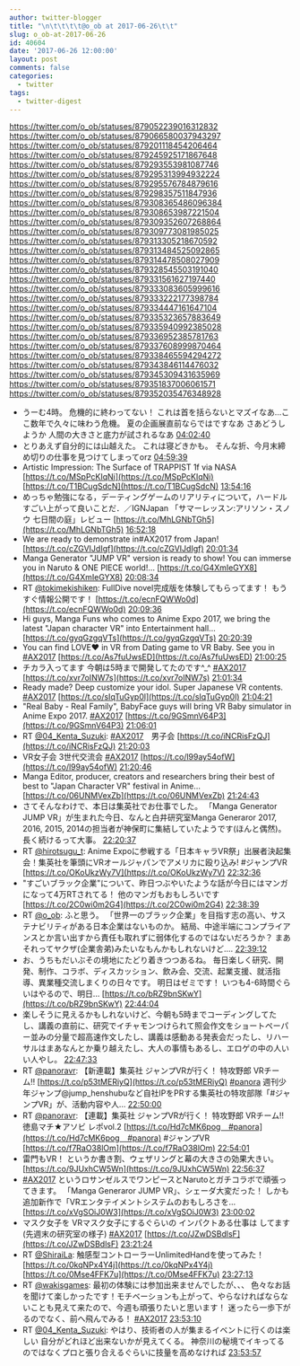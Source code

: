 ```yaml
---
author: twitter-blogger
title: "\n\t\t\t\t@o_ob at 2017-06-26\t\t"
slug: o_ob-at-2017-06-26
id: 40604
date: '2017-06-26 12:00:00'
layout: post
comments: false
categories:
  - twitter
tags:
  - twitter-digest
---
```


https://twitter.com/o_ob/statuses/879052239016312832 https://twitter.com/o_ob/statuses/879066580037943297 https://twitter.com/o_ob/statuses/879201118454206464 https://twitter.com/o_ob/statuses/879245925171867648 https://twitter.com/o_ob/statuses/879293553981087746 https://twitter.com/o_ob/statuses/879295313994932224 https://twitter.com/o_ob/statuses/879295576784879616 https://twitter.com/o_ob/statuses/879298357511847936 https://twitter.com/o_ob/statuses/879308365486096384 https://twitter.com/o_ob/statuses/879308653987221504 https://twitter.com/o_ob/statuses/879309352607268864 https://twitter.com/o_ob/statuses/879309773081985025 https://twitter.com/o_ob/statuses/879313305218670592 https://twitter.com/o_ob/statuses/879313484525092865 https://twitter.com/o_ob/statuses/879314478508027909 https://twitter.com/o_ob/statuses/879328545503191040 https://twitter.com/o_ob/statuses/879331561627197440 https://twitter.com/o_ob/statuses/879333083605999616 https://twitter.com/o_ob/statuses/879333222177398784 https://twitter.com/o_ob/statuses/879334447161647104 https://twitter.com/o_ob/statuses/879335323657883649 https://twitter.com/o_ob/statuses/879335940992385028 https://twitter.com/o_ob/statuses/879336952385781763 https://twitter.com/o_ob/statuses/879337608999870464 https://twitter.com/o_ob/statuses/879338465594294272 https://twitter.com/o_ob/statuses/879343846114476032 https://twitter.com/o_ob/statuses/879345309431635969 https://twitter.com/o_ob/statuses/879351837006061571 https://twitter.com/o_ob/statuses/879352035476348928  

*   うーむ4時。 危機的に終わってない！ これは首を括らないとマズイなあ...ここ数年で久々に味わう危機。 夏の企画展直前ならではですなあ さあどうしようか 人間の大きさと底力が試されるなあ [04:02:40](https://twitter.com/o_ob/statuses/879052239016312832)
*   とりあえず自分的には山越えた。 これは寝どきかも。 そんな折、今月末締め切りの仕事を見つけてしまってorz [04:59:39](https://twitter.com/o_ob/statuses/879066580037943297)
*   Artistic Impression: The Surface of TRAPPIST 1f via NASA [https://t.co/MSpPcKIqNi](https://t.co/MSpPcKIqNi) [https://t.co/T1BCugSdcN](https://t.co/T1BCugSdcN) [13:54:16](https://twitter.com/o_ob/statuses/879201118454206464)
*   めっちゃ勉強になる，デーティングゲームのリアリティについて，ハードルすごい上がって良いことだ．／IGNJapan 「サマーレッスン:アリソン・スノウ 七日間の庭」レビュー [https://t.co/MhLGNbTGh5](https://t.co/MhLGNbTGh5) [16:52:18](https://twitter.com/o_ob/statuses/879245925171867648)
*   We are ready to demonstrate in#AX2017 from Japan! [https://t.co/cZGVIJdIgf](https://t.co/cZGVIJdIgf) [20:01:34](https://twitter.com/o_ob/statuses/879293553981087746)
*   Manga Generator "JUMP VR" version is ready to show! You can immerse you in Naruto & ONE PIECE world!… [https://t.co/G4XmIeGYX8](https://t.co/G4XmIeGYX8) [20:08:34](https://twitter.com/o_ob/statuses/879295313994932224)
*   RT [@tokimekishiken](https://twitter.com/tokimekishiken): FullDive novel完成版を体験してもらってます！ もうすぐ情報公開です！ [https://t.co/ecnFQWWo0d](https://t.co/ecnFQWWo0d) [20:09:36](https://twitter.com/o_ob/statuses/879295576784879616)
*   Hi guys, Manga Funs who comes to Anime Expo 2017, we bring the latest "Japan character VR" into Entertainment hall… [https://t.co/gyqGzgqVTs](https://t.co/gyqGzgqVTs) [20:20:39](https://twitter.com/o_ob/statuses/879298357511847936)
*   You can find LOVE❤️ in VR from Dating game to VR Baby. See you in [#AX2017](https://twitter.com/search?q=%23AX2017&src=hash) [https://t.co/As7fuUwsED](https://t.co/As7fuUwsED) [21:00:25](https://twitter.com/o_ob/statuses/879308365486096384)
*   チカラ入ってます 今朝は5時まで開発してたのです^_^ [#AX2017](https://twitter.com/search?q=%23AX2017&src=hash) [https://t.co/xvr7oINW7s](https://t.co/xvr7oINW7s) [21:01:34](https://twitter.com/o_ob/statuses/879308653987221504)
*   Ready made? Deep customize your idol. Super Japanese VR contents. [#AX2017](https://twitter.com/search?q=%23AX2017&src=hash) [https://t.co/sIqTuGyp0l](https://t.co/sIqTuGyp0l) [21:04:21](https://twitter.com/o_ob/statuses/879309352607268864)
*   "Real Baby - Real Family", BabyFace guys will bring VR Baby simulator in Anime Expo 2017\. [#AX2017](https://twitter.com/search?q=%23AX2017&src=hash) [https://t.co/9GSmnV64P3](https://t.co/9GSmnV64P3) [21:06:01](https://twitter.com/o_ob/statuses/879309773081985025)
*   RT [@04_Kenta_Suzuki](https://twitter.com/04_Kenta_Suzuki): [#AX2017](https://twitter.com/search?q=%23AX2017&src=hash)　男子会 [https://t.co/iNCRisFzQJ](https://t.co/iNCRisFzQJ) [21:20:03](https://twitter.com/o_ob/statuses/879313305218670592)
*   VR女子会 3世代交流会 [#AX2017](https://twitter.com/search?q=%23AX2017&src=hash) [https://t.co/l99ay54ofW](https://t.co/l99ay54ofW) [21:20:46](https://twitter.com/o_ob/statuses/879313484525092865)
*   Manga Editor, producer, creators and researchers bring their best of best to "Japan Character VR" festival in Anime… [https://t.co/06UNMVexZb](https://t.co/06UNMVexZb) [21:24:43](https://twitter.com/o_ob/statuses/879314478508027909)
*   さてそんなわけで、本日は集英社でお仕事でした。 「Manga Generator JUMP VR」が生まれた今日、なんと白井研究室Manga Generaror 2017, 2016, 2015, 2014の担当者が神保町に集結していたようです(ほんと偶然)。長く続けるって大事。 [22:20:37](https://twitter.com/o_ob/statuses/879328545503191040)
*   RT [@hirotsugu_t](https://twitter.com/hirotsugu_t): Anime Expoに参戦する「日本キャラVR祭」出展者決起集会！集英社を筆頭にVRオールジャパンでアメリカに殴り込み! #ジャンプVR [https://t.co/OKoUkzWy7V](https://t.co/OKoUkzWy7V) [22:32:36](https://twitter.com/o_ob/statuses/879331561627197440)
*   "すごいブラック企業"について、昨日つぶやいたような話が今日にはマンガになって4万RTされてる！ 他のマンガもおもしろいです [https://t.co/2C0wi0m2G4](https://t.co/2C0wi0m2G4) [22:38:39](https://twitter.com/o_ob/statuses/879333083605999616)
*   RT [@o_ob](https://twitter.com/o_ob): ふと思う。 「世界一のブラック企業」を目指す志の高い、サステナビリティがある日本企業はないものか。 結局、中途半端にコンプライアンスとか言い出すから責任も取れずに弱体化するのではないだろうか？ まあそれってヤクザ(企業舎弟)みたいなもんかもしれないけど.… [22:39:12](https://twitter.com/o_ob/statuses/879333222177398784)
*   お、うちもだいぶその境地にたどり着きつつあるね。 毎日楽しく研究、開発、制作、コラボ、ディスカッション、飲み会、交流、起業支援、就活指導、異業種交流しまくりの日々です。 明日はゼミです！ いつも4-6時間ぐらいはやるので、明日… [https://t.co/bRZ9bnSKwY](https://t.co/bRZ9bnSKwY) [22:44:04](https://twitter.com/o_ob/statuses/879334447161647104)
*   楽しそうに見えるかもしれないけど、今朝も5時までコーディングしてたし、講義の直前に、研究でイチャモンつけられて照会作文をショートペーパー並みの分量で超高速作文したし、講義は感動ある発表会だったし、リハーサルはまあなんとか乗り越えたし、大人の事情もあるし、エロゲの中の人いい人やし。 [22:47:33](https://twitter.com/o_ob/statuses/879335323657883649)
*   RT [@panoravr](https://twitter.com/panoravr): 【新連載】集英社 ジャンプVRが行く！ 特攻野郎 VRチーム‼︎ [https://t.co/p53tMERiyQ](https://t.co/p53tMERiyQ) [#panora](https://twitter.com/search?q=%23panora&src=hash) 週刊少年ジャンプ@jump_henshubuなど自社IPをPRする集英社の特攻部隊「#ジャンプVR」が、活動内容や人… [22:50:00](https://twitter.com/o_ob/statuses/879335940992385028)
*   RT [@panoravr](https://twitter.com/panoravr): 【連載】集英社 ジャンプVRが行く！ 特攻野郎 VRチーム‼︎　徳島マチ★アソビ レポvol.2 [https://t.co/Hd7cMK6pog　#panora](https://t.co/Hd7cMK6pog　#panora) #ジャンプVR [https://t.co/f7RaO38lOm](https://t.co/f7RaO38lOm) [22:54:01](https://twitter.com/o_ob/statuses/879336952385781763)
*   雷門もVR！ というか書き割、ウェザリングと幕の大きさの効果大きい。 [https://t.co/9JUxhCW5Wn](https://t.co/9JUxhCW5Wn) [22:56:37](https://twitter.com/o_ob/statuses/879337608999870464)
*   [#AX2017](https://twitter.com/search?q=%23AX2017&src=hash) というロサンゼルスでワンピースとNarutoとガチコラボで頑張ってきます。 「Manga Generaror JUMP VR」、シェーダ大変だった！ しかも追加新作で「VRエンタテイメントシステムのおもしろさを… [https://t.co/xVgSOiJ0W3](https://t.co/xVgSOiJ0W3) [23:00:02](https://twitter.com/o_ob/statuses/879338465594294272)
*   マスク女子を VRマスク女子にするぐらいの インパクトある仕事は してます (先週末の研究室の様子) [#AX2017](https://twitter.com/search?q=%23AX2017&src=hash) [https://t.co/JZwDSBdlsF](https://t.co/JZwDSBdlsF) [23:21:24](https://twitter.com/o_ob/statuses/879343846114476032)
*   RT [@ShiraiLa](https://twitter.com/ShiraiLa): 触感型コントローラーUnlimitedHandを使ってみた！ [https://t.co/0kqNPx4Y4j](https://t.co/0kqNPx4Y4j) [https://t.co/0Mse4FFK7u](https://t.co/0Mse4FFK7u) [23:27:13](https://twitter.com/o_ob/statuses/879345309431635969)
*   RT [@wakisgames](https://twitter.com/wakisgames): 最初の体験には参加出来ませんでしたが、、、 色々なお話を聞けて楽しかったです！モチベーションも上がって、やらなければならないことも見えて来たので、今週も頑張りたいと思います！ 迷ったら一歩下がるのでなく、前へ飛んでみる！ [#AX2017](https://twitter.com/search?q=%23AX2017&src=hash) [23:53:10](https://twitter.com/o_ob/statuses/879351837006061571)
*   RT [@04_Kenta_Suzuki](https://twitter.com/04_Kenta_Suzuki): やはり、技術者の人が集まるイベントに行くのは楽しい 自分がどれほど出来ないかが見えてくる。 神奈川の秘境でイキってるのではなくプロと張り合えるぐらいに技量を高めなければ [23:53:57](https://twitter.com/o_ob/statuses/879352035476348928)